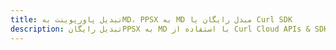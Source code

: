 ---title: تبدیل پاورپوینت بهMD، PPSX به MD مبدل رایگان یا Curl SDKdescription: تبدیل رایگانPPSX به MD با استفاده از Curl Cloud APIs & SDK. همچنین اسناد Microsoft PowerPoint را در Cloud ایجاد، ویرایش و رندر کنید.---